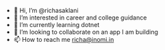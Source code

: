 - 👋 Hi, I’m @richasaklani
- 👀 I’m interested in career and college guidance
- 🌱 I’m currently learning dotnet
- 💞️ I’m looking to collaborate on an app I am building
- 📫 How to reach me richa@inomi.in

<!---
richasaklani/richasaklani is a ✨ special ✨ repository because its `README.md` (this file) appears on your GitHub profile.
You can click the Preview link to take a look at your changes.
--->
